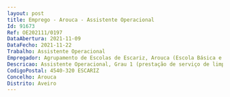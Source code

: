 ```yaml
--- 
layout: post
title: Emprego - Arouca - Assistente Operacional
Id: 91673
Ref: OE202111/0197
DataAbertura: 2021-11-09
DataFecho: 2021-11-22
Trabalho: Assistente Operacional
Empregador: Agrupamento de Escolas de Escariz, Arouca (Escola Básica e Secundária de Escariz, Arouca - Sede)
Descricao: Assistente Operacional, Grau 1 (prestação de serviço de limpeza e outros no âmbito da carreira e categoria de assistente operacional).
CodigoPostal: 4540-320 ESCARIZ
Concelho: Arouca
Distrito: Aveiro
--- 
```


